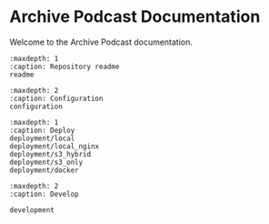 # Archive Podcast Documentation

Welcome to the Archive Podcast documentation.

```{toctree}
:maxdepth: 1
:caption: Repository readme
readme
```


```{toctree}
:maxdepth: 2
:caption: Configuration
configuration
```


```{toctree}
:maxdepth: 1
:caption: Deploy
deployment/local
deployment/local_nginx
deployment/s3_hybrid
deployment/s3_only
deployment/docker
```

```{toctree}
:maxdepth: 2
:caption: Develop

development
```
